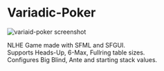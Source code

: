 # Variadic-Poker

![variaid-poker screenshot](https://cloud.githubusercontent.com/assets/26044298/25560817/4ec4d91c-2d2c-11e7-8f4c-8eaa7601c30c.png)

NLHE Game made with SFML and SFGUI.<br />
Supports Heads-Up, 6-Max, Fullring table sizes.<br />
Configures Big Blind, Ante and starting stack values.<br />

